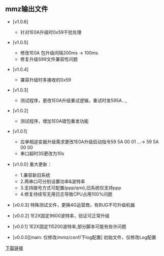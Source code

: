 ## mmz输出文件
* [v1.0.6]
    * 针对1E0A升级时0x59干扰处理
* [v1.0.5]
    * 修改1E0A 包升级间隔200ms -> 100ms
    * 修复升级S99文件兼容性问题
* [v1.0.4]
    * 兼容升级时多接收的0x59
* [v1.0.3]
    * 测试程序，更改1E0A升级重试逻辑，重试时发595A...,

* [v1.0.2]
    * 测试程序，增加1E0A错包重发功能
* [v1.0.1]
    * 应单相逆变器升级需求更改1E0A升级启动指令59 5A 00 01 ...-> 59 5A 00 00 
    * 串口超时3S更改为10s
* [v1.0.0]
    重大更新：
    * 1.兼容新旧系统
    * 2.两串口可分别设置功率&波特率
    * 3.支持拨号方式可配置(ppp/qmi),旧系统仅支持ppp
    * 4.修复持续写无用日志导致CPU占用100%问题

* [v0.0.3]
    特殊测试文件，更换4G运营商，有BUG不可升级机器
* [v0.0.2]
    1E2X固定9600波特率，验证可正常升级
* [v0.0.1]
    1E2X固定115200波特率,部分脚本可能有些许问题
* [v0.0.0][main: 仅修改/mmz/conf/下log配置]
    初始文件，仅修改Log配置

[下载链接](https://github.com/lyct-01/mmz2out/releases)